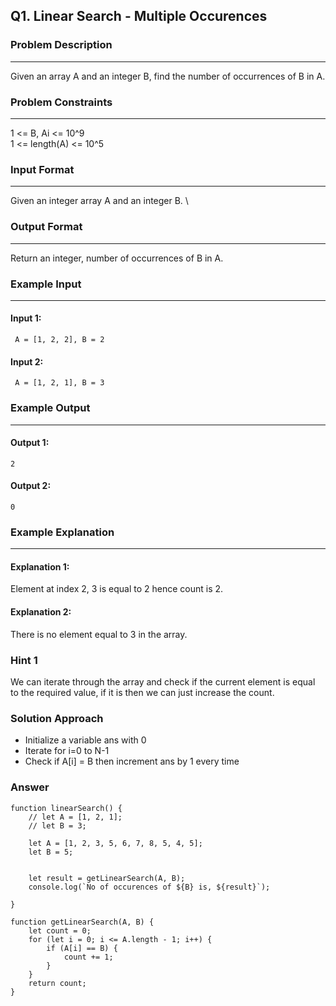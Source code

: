 ## Q1. Linear Search - Multiple Occurences

### Problem Description
-----------------------
Given an array A and an integer B, find the number of occurrences of B in A.

### Problem Constraints
-----------------------
1 <= B, Ai <= 10^9 \
1 <= length(A) <= 10^5

### Input Format
-----------------------
Given an integer array A and an integer B. \


### Output Format
-----------------------
Return an integer, number of occurrences of B in A.

### Example Input
-----------------------
#### Input 1:
```
 A = [1, 2, 2], B = 2 
 ```

#### Input 2:
```
 A = [1, 2, 1], B = 3 
```

### Example Output
-----------------------
#### Output 1: 
```
2
```
#### Output 2:
```
0
```

### Example Explanation
-----------------------
#### Explanation 1:
Element at index 2, 3 is equal to 2 hence count is 2.

#### Explanation 2:
There is no element equal to 3 in the array.



### Hint 1
We can iterate through the array and check if the current element is equal to the required value, if it is then we can just increase the count.

### Solution Approach
* Initialize a variable ans with 0
* Iterate for i=0 to N-1
* Check if A[i] = B then increment ans by 1 every time

### Answer

```
function linearSearch() {
    // let A = [1, 2, 1];
    // let B = 3;

    let A = [1, 2, 3, 5, 6, 7, 8, 5, 4, 5];
    let B = 5;


    let result = getLinearSearch(A, B);
    console.log(`No of occurences of ${B} is, ${result}`);

}

function getLinearSearch(A, B) {
    let count = 0;
    for (let i = 0; i <= A.length - 1; i++) {
        if (A[i] == B) {
            count += 1;
        }
    }
    return count;
}
```
